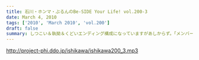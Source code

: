 ```yaml
---
title: 石川・ホンマ・ぶるんのBe-SIDE Your Life! vol.200-3
date: March 4, 2010
tags: ['2010', 'March 2010', 'vol.200']
draft: false
summary: しつこい＆執拗＆くどいエンディング構成になっていますがあしからず。「メンバー」はこのあともまたしても『あっち』の方のスタジオ入りするようです。NAMAE
---
```


http://project-phi.ddo.jp/ishikawa/ishikawa200_3.mp3